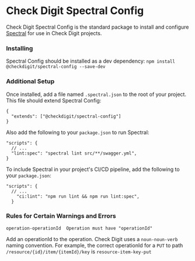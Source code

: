 # Check Digit Spectral Config

Check Digit Spectral Config is the standard package to install and configure [Spectral](https://stoplight.io/open-source/spectral/) for use in Check Digit projects.

### Installing

Spectral Config should be installed as a dev dependency:
`npm install @checkdigit/spectral-config --save-dev`

### Additional Setup

Once installed, add a file named `.spectral.json` to the root of your project. This file should extend Spectral Config:

```jsonc
{
  "extends": ["@checkdigit/spectral-config"]
}
```

Also add the following to your `package.json` to run Spectral:

```jsonc
"scripts": {
  // ...
  "lint:spec": "spectral lint src/**/swagger.yml",
}
```

To include Spectral in your project's CI/CD pipeline, add the following to your `package.json`:

```jsonc
"scripts": {
  // ...
    "ci:lint": "npm run lint && npm run lint:spec",
  }
```

### Rules for Certain Warnings and Errors

`operation-operationId  Operation must have "operationId"`

Add an operationId to the operation. Check Digit uses a `noun-noun-verb` naming convention. For example, the correct operationId for a `PUT` to path `/resource/{id}/item/{itemId}/key` is `resource-item-key-put`
